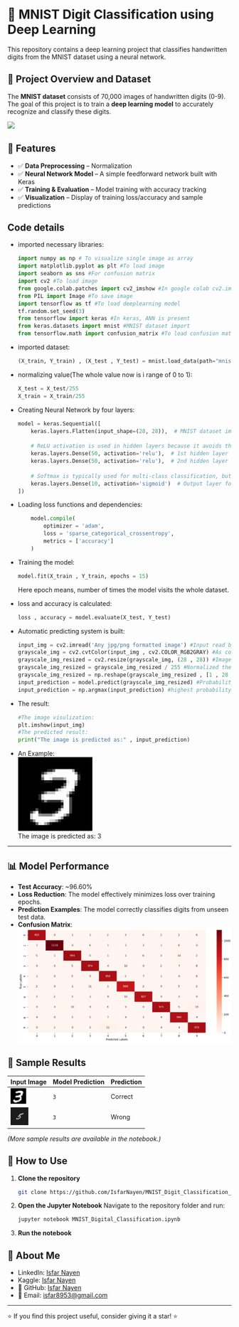 # 🧠 MNIST Digit Classification using Deep Learning

This repository contains a deep learning project that classifies handwritten digits from the MNIST dataset using a neural network.

## 📌 Project Overview and Dataset

The **MNIST dataset** consists of 70,000 images of handwritten digits (0-9). The goal of this project is to train a **deep learning model** to accurately recognize and classify these digits.

<img src = "https://upload.wikimedia.org/wikipedia/commons/2/27/MnistExamples.png" width = auto>

## 🚀 Features

- ✅ **Data Preprocessing** – Normalization 
- ✅ **Neural Network Model** – A simple feedforward network built with Keras  
- ✅ **Training & Evaluation** – Model training with accuracy tracking  
- ✅ **Visualization** – Display of training loss/accuracy and sample predictions  

## Code details

- imported necessary libraries:
    ```python
    import numpy as np # To visualize single image as array
    import matplotlib.pyplot as plt #To load image
    import seaborn as sns #For confusion matrix
    import cv2 #To load image
    from google.colab.patches import cv2_imshow #In google colab cv2.imshow() function doesn't work directly, this is the alternative way
    from PIL import Image #To save image
    import tensorflow as tf #To load deeplearning model
    tf.random.set_seed(3)
    from tensorflow import keras #In keras, ANN is present
    from keras.datasets import mnist #MNIST dataset import
    from tensorflow.math import confusion_matrix #To load confusion matrix
    ```

- imported dataset:
    ```python
    (X_train, Y_train) , (X_test , Y_test) = mnist.load_data(path="mnist.np2")
    ```

- normalizing value(The whole value now is i range of 0 to 1):
    ```python
    X_test = X_test/255
    X_train = X_train/255
    ```

- Creating Neural Network by four layers:
    ```python
    model = keras.Sequential([
        keras.layers.Flatten(input_shape=(28, 28)),  # MNIST dataset images are 28×28 pixels (grayscale)
        
        # ReLU activation is used in hidden layers because it avoids the vanishing gradient problem 
        keras.layers.Dense(50, activation='relu'),  # 1st hidden layer with ReLU activation
        keras.layers.Dense(50, activation='relu'),  # 2nd hidden layer with ReLU activation
        
        # Softmax is typically used for multi-class classification, but sigmoid is used here
        keras.layers.Dense(10, activation='sigmoid')  # Output layer for 10 classes
    ])
    ```

- Loading loss functions and dependencies:
    ```python
        model.compile(
            optimizer = 'adam',
            loss = 'sparse_categorical_crossentropy',
            metrics = ['accuracy']
        )
    ```

- Training the model:
    ```python
    model.fit(X_train , Y_train, epochs = 15) 
    ```
    Here epoch means, number of times the model visits the whole dataset.

- loss and accuracy is calculated:
    ```python
    loss , accuracy = model.evaluate(X_test, Y_test)
    ```

- Automatic predicting system is built:
    ```python
    input_img = cv2.imread('Any jpg/png formatted image') #Input read by Computer Vision Library
    grayscale_img = cv2.cvtColor(input_img , cv2.COLOR_RGB2GRAY) #As color feature is unnecessary image is converted to grayscale
    grayscale_img_resized = cv2.resize(grayscale_img, (28 , 28)) #Image is converted to 28*28 pixeled image
    grayscale_img_resized = grayscale_img_resized / 255 #Normalized the image
    grayscale_img_resized = np.reshape(grayscale_img_resized , [1 , 28 , 28]) #single image is being predicted, so the image row is 1
    input_prediction = model.predict(grayscale_img_resized) #Probability result among 10classess
    input_prediction = np.argmax(input_prediction) #highest probability is taken among all
    ```
- The result:
    ```python
    #The image visulization:
    plt.imshow(input_img)
    #The predicted result:
    print("The image is predicted as:" , input_prediction)
    ```
- An Example: <br>
    <img src = "Assets/3.png" width=auto>
    <br>
    The image is predicted as: 3

---

## 📊 Model Performance

- **Test Accuracy**: ~96.60%  
- **Loss Reduction**: The model effectively minimizes loss over training epochs.  
- **Prediction Examples**: The model correctly classifies digits from unseen test data.
- **Confusion Matrix**:
<img src="Assets/Confusion_Matrix.png"><br>


## 📸 Sample Results

| Input Image | Model Prediction | Prediction |
|-------------|-----------------|----------------|
| <img src = "Assets/3.png" height = 35  width = auto> | `3` | Correct |
| <img src = "Assets/5.png" height = 40  width = auto> | `3` | Wrong |

*(More sample results are available in the notebook.)*

## 📖 How to Use


1. **Clone the repository**  
   ```sh
   git clone https://github.com/IsfarNayen/MNIST_Digit_Classification_Deep_Learning_Pet_Project.git
   ```

2. **Open the Jupyter Notebook**
    Navigate to the repository folder and run:
    ```sh
    jupyter notebook MNIST_Digital_Classification.ipynb
    ```
3. **Run the notebook**

## 👤 About Me
- LinkedIn: [Isfar Nayen](https://www.linkedin.com/in/isfar-nayen-0ba8ba341/)
- Kaggle: [Isfar Nayen](https://www.kaggle.com/isfarnayen)
- 🔗 GitHub: [Isfar Nayen](https://github.com/IsfarNayen)
- 📧 Email: isfar8953@gmail.com


---
⭐ If you find this project useful, consider giving it a star! ⭐
